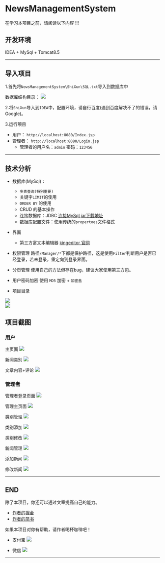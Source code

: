 # NewsManagementSystem

在学习本项目之前，请阅读以下内容 !!!

## 开发环境

IDEA + MySql + Tomcat8.5

---

## 导入项目

1.首先将`NewsManagementSystem\ShiXun\SQL.txt`导入到数据库中

数据库结构目录：
![](https://i.imgur.com/DpDUoeX.png)

2.将`ShiXun`导入到`IDEA`中，配置环境，请自行百度(遇到百度解决不了的错误，请Google)。

3.运行项目
* 用户： `http://localhost:8080/Index.jsp`
* 管理者： `http://localhost:8080/Login.jsp`
	* 管理者的用户名：`admin` 密码：`123456`
---

## 技术分析
* 数据库(MySql)：
	* `多表查询(特别重要)`
	* 关键字`LIMIT`的使用
	* `ORDER BY` 的使用
	* CRUD 的基本操作
	* 连接数据库：JDBC [连接MySql jar下载地址](https://dev.mysql.com/downloads/connector/j/)
	* 数据库配置文件：使用传统的`propertoes`文件格式
* 界面
	* 第三方富文本编辑器 [kingeditor 官网](http://kindeditor.net/demo.php)

* 权限管理
路径`/Manager/*`下都是保护路径，这是使用`Filter`判断用户是否已经登录，若未登录，重定向到登录界面。

* 分页管理
使用自己的方法但存在bug，建议大家使用第三方包。

* 用户密码加密
使用 `MD5` 加密 + `加密盐`

* 项目目录

![](https://i.imgur.com/nJjKfsv.png)   
![](https://i.imgur.com/GYyZgDo.png)

## 项目截图

### 用户

主页面
![](https://i.imgur.com/39ZAC7s.png)

新闻类别
![](https://i.imgur.com/hIhxKRj.png)

文章内容+评论
![](https://i.imgur.com/vbcvuLh.png)

### 管理者

管理者登录页面
![](https://i.imgur.com/NxEXPkG.png)

管理主页面
![](https://i.imgur.com/22vfJeB.png)

类别管理
![](https://i.imgur.com/WL5t7M1.png)

类别添加
![](https://i.imgur.com/OLEIPfi.png)

类别修改
![](https://i.imgur.com/uWAF05W.png)

新闻管理
![](https://i.imgur.com/Q9COGRQ.png)

添加新闻
![](https://i.imgur.com/uoVCUsw.png)

修改新闻
![](https://i.imgur.com/mT6jvUH.png)

---

## END

除了本项目，你还可以通过文章提高自己的能力。
* [作者的掘金](https://juejin.im/user/5aa39855f265da239611fec2)
* [作者的简书](https://www.jianshu.com/u/22fcc87d6e5d)

如果本项目对你有帮助，请作者喝杯咖啡吧！

* 支付宝
![](https://i.imgur.com/5liur0U.png)

* 微信
![](https://i.imgur.com/suW7chN.png)

---
